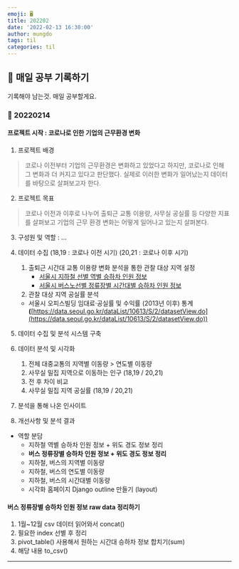 ```yaml
---
emoji: 🖥
title: 202202
date: '2022-02-13 16:30:00'
author: mungdo
tags: til
categories: til
---
```



## 👋 매일 공부 기록하기

기록해야 남는것. 매일 공부할게요. 

### 🚀 20220214

#### 프로젝트 시작 : 코로나로 인한 기업의 근무환경 변화

1. 프로젝트 배경 
> 코로나 이전부터 기업의 근무환경은 변화하고 있었다고 하지만, 코로나로 인해 그 변화과 더 커지고 있다고 판단했다. 실제로 이러한 변화가 일어났는지 데이터를 바탕으로 살펴보고자 한다.

2. 프로젝트 목표
> 코로나 이전과 이후로 나누어 출퇴근 교통 이용량, 사무실 공실률 등 다양한 지표를 살펴보고 기업의 근무 환경 변화는 어떻게 일어나고 있는지 살펴본다.

3. 구성원 및 역할 : ...

4. 데이터 수집 (18,19 : 코로나 이전 시기) (20,21 : 코로나 이후 시기)
    1. 출퇴근 시간대 교통 이용량 변화 분석을 통한 관찰 대상 지역 설정
        - [서울시 지하철 선별 역별 승하차 인원 정보](https://data.seoul.go.kr/dataList/OA-12914/S/1/datasetView.do#)
        - [서울시 버스노선별 정류장별 시간대별 승하차 인원 정보](http://data.seoul.go.kr/dataList/OA-12913/S/1/datasetView.do#)
    2. 관찰 대상 지역 공실률 분석
    - 서울시 오피스빌딩 임대료·공실률 및 수익률 (2013년 이후) 통계 ****(****[https://data.seoul.go.kr/dataList/10613/S/2/datasetView.do](https://data.seoul.go.kr/dataList/10613/S/2/datasetView.do))

5. 데이터 수집 및 분석 시스템 구축

6. 데이터 분석 및 시각화
    1. 전체 대중교통의 지역별 이동량 > 연도별 이동량
    2. 사무실 밀집 지역으로 이동하는 인구 (18,19 / 20,21)
    3. 전 후 차이 비교
    4. 사무실 밀집 지역 공실률 (18,19 / 20,21)

7. 분석을 통해 나온 인사이트

8. 개선사항 및 분석 결과

- 역할 분담
    - 지하철 역별 승하차 인원 정보 + 위도 경도 정보 정리
    - __버스 정류장별 승하차 인원 정보 + 위도 경도 정보 정리__
    - 지하철, 버스의 지역별 이동량
    - 지하철, 버스의 연도별 이동량
    - 지하철, 버스의 시간대별 이동량
    - 시각화 홈페이지 Django outline 만들기 (layout)



#### 버스 정류장별 승하차 인원 정보 raw data 정리하기

1. 1월~12월 csv 데이터 읽어와서 concat()
2. 필요한 index 선별 후 정리
3. pivot_table() 사용해서 원하는 시간대 승하차 정보 합치기(sum)
4. 해당 내용 to_csv()


---

```toc

```
